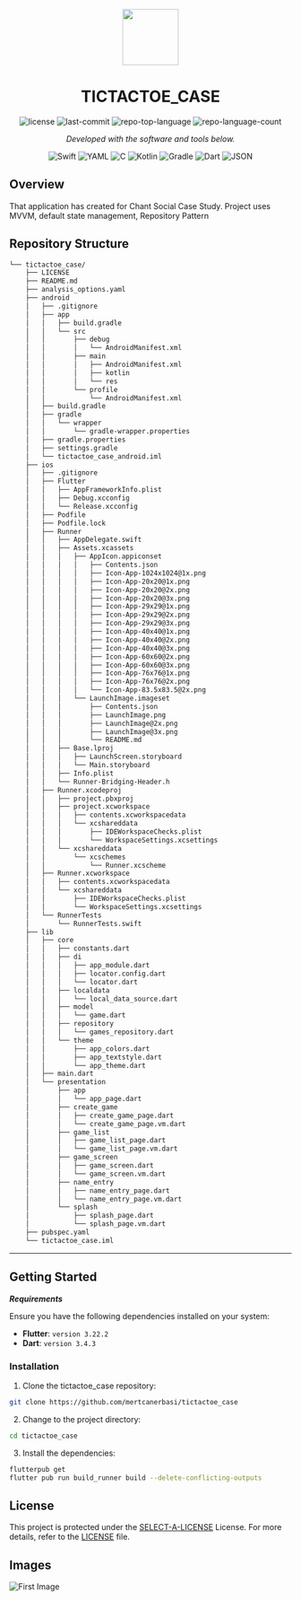 
<p align="center">
  <img src="https://cdn-icons-png.flaticon.com/512/6295/6295417.png" width="100" />
</p>
<p align="center">
    <h1 align="center">TICTACTOE_CASE</h1>
</p>
<p align="center">
	<img src="https://img.shields.io/github/license/mertcanerbasi/tictactoe_case?style=flat&color=0080ff" alt="license">
	<img src="https://img.shields.io/github/last-commit/mertcanerbasi/tictactoe_case?style=flat&logo=git&logoColor=white&color=0080ff" alt="last-commit">
	<img src="https://img.shields.io/github/languages/top/mertcanerbasi/tictactoe_case?style=flat&color=0080ff" alt="repo-top-language">
	<img src="https://img.shields.io/github/languages/count/mertcanerbasi/tictactoe_case?style=flat&color=0080ff" alt="repo-language-count">
<p>
<p align="center">
		<em>Developed with the software and tools below.</em>
</p>
<p align="center">
	<img src="https://img.shields.io/badge/Swift-F05138.svg?style=flat&logo=Swift&logoColor=white" alt="Swift">
	<img src="https://img.shields.io/badge/YAML-CB171E.svg?style=flat&logo=YAML&logoColor=white" alt="YAML">
	<img src="https://img.shields.io/badge/C-A8B9CC.svg?style=flat&logo=C&logoColor=black" alt="C">
	<img src="https://img.shields.io/badge/Kotlin-7F52FF.svg?style=flat&logo=Kotlin&logoColor=white" alt="Kotlin">
	<img src="https://img.shields.io/badge/Gradle-02303A.svg?style=flat&logo=Gradle&logoColor=white" alt="Gradle">
	<img src="https://img.shields.io/badge/Dart-0175C2.svg?style=flat&logo=Dart&logoColor=white" alt="Dart">
	<img src="https://img.shields.io/badge/JSON-000000.svg?style=flat&logo=JSON&logoColor=white" alt="JSON">
</p>

##  Overview

That application has created for Chant Social Case Study.
Project uses MVVM, default state management, Repository Pattern


##  Repository Structure

```sh
└── tictactoe_case/
    ├── LICENSE
    ├── README.md
    ├── analysis_options.yaml
    ├── android
    │   ├── .gitignore
    │   ├── app
    │   │   ├── build.gradle
    │   │   └── src
    │   │       ├── debug
    │   │       │   └── AndroidManifest.xml
    │   │       ├── main
    │   │       │   ├── AndroidManifest.xml
    │   │       │   ├── kotlin
    │   │       │   └── res
    │   │       └── profile
    │   │           └── AndroidManifest.xml
    │   ├── build.gradle
    │   ├── gradle
    │   │   └── wrapper
    │   │       └── gradle-wrapper.properties
    │   ├── gradle.properties
    │   ├── settings.gradle
    │   └── tictactoe_case_android.iml
    ├── ios
    │   ├── .gitignore
    │   ├── Flutter
    │   │   ├── AppFrameworkInfo.plist
    │   │   ├── Debug.xcconfig
    │   │   └── Release.xcconfig
    │   ├── Podfile
    │   ├── Podfile.lock
    │   ├── Runner
    │   │   ├── AppDelegate.swift
    │   │   ├── Assets.xcassets
    │   │   │   ├── AppIcon.appiconset
    │   │   │   │   ├── Contents.json
    │   │   │   │   ├── Icon-App-1024x1024@1x.png
    │   │   │   │   ├── Icon-App-20x20@1x.png
    │   │   │   │   ├── Icon-App-20x20@2x.png
    │   │   │   │   ├── Icon-App-20x20@3x.png
    │   │   │   │   ├── Icon-App-29x29@1x.png
    │   │   │   │   ├── Icon-App-29x29@2x.png
    │   │   │   │   ├── Icon-App-29x29@3x.png
    │   │   │   │   ├── Icon-App-40x40@1x.png
    │   │   │   │   ├── Icon-App-40x40@2x.png
    │   │   │   │   ├── Icon-App-40x40@3x.png
    │   │   │   │   ├── Icon-App-60x60@2x.png
    │   │   │   │   ├── Icon-App-60x60@3x.png
    │   │   │   │   ├── Icon-App-76x76@1x.png
    │   │   │   │   ├── Icon-App-76x76@2x.png
    │   │   │   │   └── Icon-App-83.5x83.5@2x.png
    │   │   │   └── LaunchImage.imageset
    │   │   │       ├── Contents.json
    │   │   │       ├── LaunchImage.png
    │   │   │       ├── LaunchImage@2x.png
    │   │   │       ├── LaunchImage@3x.png
    │   │   │       └── README.md
    │   │   ├── Base.lproj
    │   │   │   ├── LaunchScreen.storyboard
    │   │   │   └── Main.storyboard
    │   │   ├── Info.plist
    │   │   └── Runner-Bridging-Header.h
    │   ├── Runner.xcodeproj
    │   │   ├── project.pbxproj
    │   │   ├── project.xcworkspace
    │   │   │   ├── contents.xcworkspacedata
    │   │   │   └── xcshareddata
    │   │   │       ├── IDEWorkspaceChecks.plist
    │   │   │       └── WorkspaceSettings.xcsettings
    │   │   └── xcshareddata
    │   │       └── xcschemes
    │   │           └── Runner.xcscheme
    │   ├── Runner.xcworkspace
    │   │   ├── contents.xcworkspacedata
    │   │   └── xcshareddata
    │   │       ├── IDEWorkspaceChecks.plist
    │   │       └── WorkspaceSettings.xcsettings
    │   └── RunnerTests
    │       └── RunnerTests.swift
    ├── lib
    │   ├── core
    │   │   ├── constants.dart
    │   │   ├── di
    │   │   │   ├── app_module.dart
    │   │   │   ├── locator.config.dart
    │   │   │   └── locator.dart
    │   │   ├── localdata
    │   │   │   └── local_data_source.dart
    │   │   ├── model
    │   │   │   └── game.dart
    │   │   ├── repository
    │   │   │   └── games_repository.dart
    │   │   └── theme
    │   │       ├── app_colors.dart
    │   │       ├── app_textstyle.dart
    │   │       └── app_theme.dart
    │   ├── main.dart
    │   └── presentation
    │       ├── app
    │       │   └── app_page.dart
    │       ├── create_game
    │       │   ├── create_game_page.dart
    │       │   └── create_game_page.vm.dart
    │       ├── game_list
    │       │   ├── game_list_page.dart
    │       │   └── game_list_page.vm.dart
    │       ├── game_screen
    │       │   ├── game_screen.dart
    │       │   └── game_screen.vm.dart
    │       ├── name_entry
    │       │   ├── name_entry_page.dart
    │       │   └── name_entry_page.vm.dart
    │       └── splash
    │           ├── splash_page.dart
    │           └── splash_page.vm.dart
    ├── pubspec.yaml
    └── tictactoe_case.iml
```

---



##  Getting Started

***Requirements***

Ensure you have the following dependencies installed on your system:

* **Flutter**: `version 3.22.2`
* **Dart**: `version 3.4.3`

###  Installation

1. Clone the tictactoe_case repository:

```sh
git clone https://github.com/mertcanerbasi/tictactoe_case
```

2. Change to the project directory:

```sh
cd tictactoe_case
```

3. Install the dependencies:

```sh
flutterpub get
flutter pub run build_runner build --delete-conflicting-outputs
```


##  License

This project is protected under the [SELECT-A-LICENSE](https://choosealicense.com/licenses) License. For more details, refer to the [LICENSE](https://choosealicense.com/licenses/) file.

## Images

![First Image](app_images/image1.png)